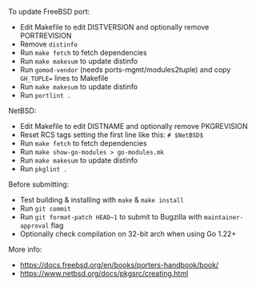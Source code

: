 
To update FreeBSD port:

- Edit Makefile to edit DISTVERSION and optionally remove PORTREVISION
- Remove `distinfo`
- Run `make fetch` to fetch dependencies
- Run `make makesum` to update distinfo
- Run `gomod-vendor` (needs ports-mgmt/modules2tuple) and copy `GH_TUPLE=` lines to Makefile 
- Run `make makesum` to update distinfo
- Run `portlint .`

NetBSD:

- Edit Makefile to edit DISTNAME and optionally remove PKGREVISION
- Reset RCS tags setting the first line like this: `# $NetBSD$`
- Run `make fetch` to fetch dependencies
- Run `make show-go-modules > go-modules.mk`
- Run `make makesum` to update distinfo
- Run `pkglint .`

Before submitting:

- Test building & installing with `make` & `make install`
- Run `git commit`
- Run `git format-patch HEAD~1` to submit to Bugzilla with `maintainer-approval` flag
- Optionally check compilation on 32-bit arch when using Go 1.22+

More info:
- https://docs.freebsd.org/en/books/porters-handbook/book/
- https://www.netbsd.org/docs/pkgsrc/creating.html
